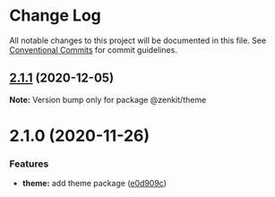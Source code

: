 # Change Log

All notable changes to this project will be documented in this file.
See [Conventional Commits](https://conventionalcommits.org) for commit guidelines.

## [2.1.1](https://github.com/yarus-app/zenkit/compare/@zenkit/theme@2.1.0...@zenkit/theme@2.1.1) (2020-12-05)

**Note:** Version bump only for package @zenkit/theme

# 2.1.0 (2020-11-26)

### Features

-   **theme:** add theme package ([e0d909c](https://github.com/yarus-app/zenkit/commit/e0d909c2d137d05af196a0213edad2de1ee38f8f))
